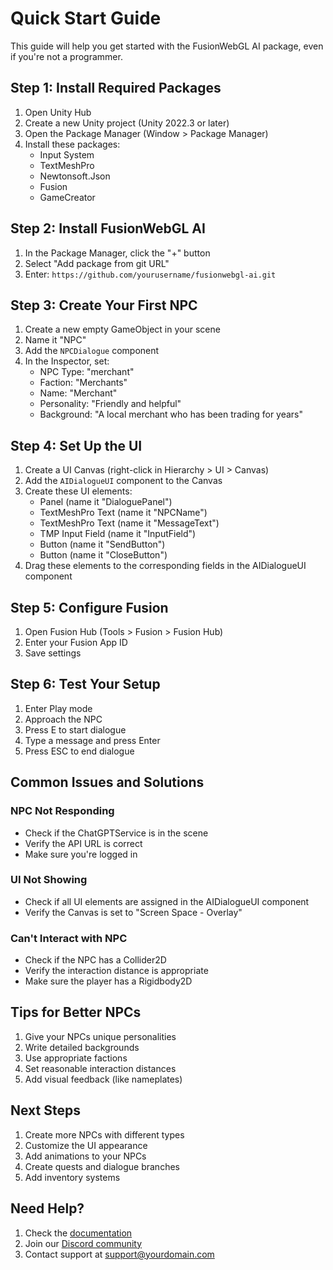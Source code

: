 # Quick Start Guide

This guide will help you get started with the FusionWebGL AI package, even if you're not a programmer.

## Step 1: Install Required Packages

1. Open Unity Hub
2. Create a new Unity project (Unity 2022.3 or later)
3. Open the Package Manager (Window > Package Manager)
4. Install these packages:
   - Input System
   - TextMeshPro
   - Newtonsoft.Json
   - Fusion
   - GameCreator

## Step 2: Install FusionWebGL AI

1. In the Package Manager, click the "+" button
2. Select "Add package from git URL"
3. Enter: `https://github.com/yourusername/fusionwebgl-ai.git`

## Step 3: Create Your First NPC

1. Create a new empty GameObject in your scene
2. Name it "NPC"
3. Add the `NPCDialogue` component
4. In the Inspector, set:
   - NPC Type: "merchant"
   - Faction: "Merchants"
   - Name: "Merchant"
   - Personality: "Friendly and helpful"
   - Background: "A local merchant who has been trading for years"

## Step 4: Set Up the UI

1. Create a UI Canvas (right-click in Hierarchy > UI > Canvas)
2. Add the `AIDialogueUI` component to the Canvas
3. Create these UI elements:
   - Panel (name it "DialoguePanel")
   - TextMeshPro Text (name it "NPCName")
   - TextMeshPro Text (name it "MessageText")
   - TMP Input Field (name it "InputField")
   - Button (name it "SendButton")
   - Button (name it "CloseButton")
4. Drag these elements to the corresponding fields in the AIDialogueUI component

## Step 5: Configure Fusion

1. Open Fusion Hub (Tools > Fusion > Fusion Hub)
2. Enter your Fusion App ID
3. Save settings

## Step 6: Test Your Setup

1. Enter Play mode
2. Approach the NPC
3. Press E to start dialogue
4. Type a message and press Enter
5. Press ESC to end dialogue

## Common Issues and Solutions

### NPC Not Responding

- Check if the ChatGPTService is in the scene
- Verify the API URL is correct
- Make sure you're logged in

### UI Not Showing

- Check if all UI elements are assigned in the AIDialogueUI component
- Verify the Canvas is set to "Screen Space - Overlay"

### Can't Interact with NPC

- Check if the NPC has a Collider2D
- Verify the interaction distance is appropriate
- Make sure the player has a Rigidbody2D

## Tips for Better NPCs

1. Give your NPCs unique personalities
2. Write detailed backgrounds
3. Use appropriate factions
4. Set reasonable interaction distances
5. Add visual feedback (like nameplates)

## Next Steps

1. Create more NPCs with different types
2. Customize the UI appearance
3. Add animations to your NPCs
4. Create quests and dialogue branches
5. Add inventory systems

## Need Help?

1. Check the [documentation](https://github.com/yourusername/fusionwebgl-ai/wiki)
2. Join our [Discord community](https://discord.gg/your-server)
3. Contact support at <support@yourdomain.com>
